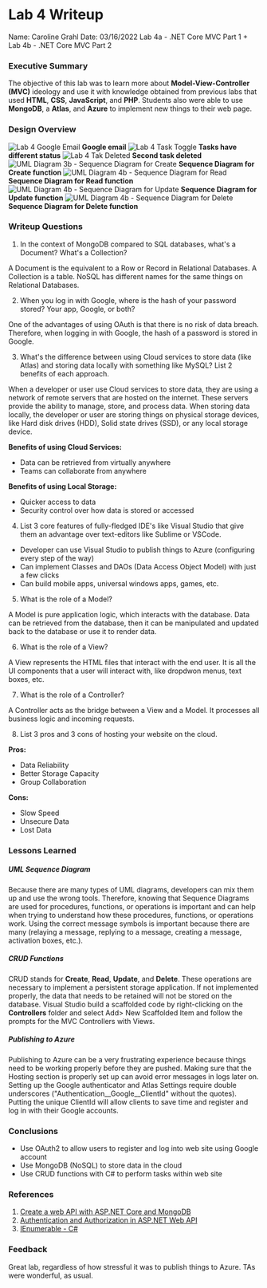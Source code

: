 # Lab 4 Writeup

Name: Caroline Grahl
Date: 03/16/2022
Lab 4a - .NET Core MVC Part 1 + Lab 4b - .NET Core MVC Part 2


### Executive Summary
The objective of this lab was to learn more about **Model-View-Controller (MVC)** ideology and use it with knowledge obtained from previous labs that used **HTML**, **CSS**, **JavaScript**, and **PHP**. Students also were able to use **MongoDB**, a **Atlas**, and **Azure** to implement new things to their web page. 


### Design Overview 

![Lab 4 Google Email](Lab4_01.png)
**Google email**
![Lab 4 Task Toggle](Lab4_02.png)
**Tasks have different status**
![Lab 4 Tak Deleted ](Lab4_03.png)
**Second task deleted**
![UML Diagram 3b - Sequence Diagram for Create](SequenceDiagramCreate.png)
**Sequence Diagram for Create function**
![UML Diagram 4b - Sequence Diagram for Read](SequenceDiagramRead.png)
**Sequence Diagram for Read function**
![UML Diagram 4b - Sequence Diagram for Update](SequenceDiagramUpdate.png)
**Sequence Diagram for Update function**
![UML Diagram 4b - Sequence Diagram for Delete](SequenceDiagramDelete.png)
**Sequence Diagram for Delete function**

### Writeup Questions 

1. In the context of MongoDB compared to SQL databases, what's a Document? What's a Collection?

A Document is the equivalent to a Row or Record in Relational Databases. A Collection is a table. NoSQL has different names for the same things on Relational Databases. 

2. When you log in with Google, where is the hash of your password stored? Your app, Google, or both?

One of the advantages of using OAuth is that there is no risk of data breach. Therefore, when logging in with Google, the hash of a password is stored in Google. 

3. What's the difference between using Cloud services to store data (like Atlas) and storing data locally with something like MySQL? List 2 benefits of each approach.

When a developer or user use Cloud services to store data, they are using a network of remote servers that are hosted on the internet. These servers provide the ability to manage, store, and process data. When storing data locally, the developer or user are storing things on physical storage devices, like Hard disk drives (HDD), Solid state drives (SSD), or any local storage device. 

**Benefits of using Cloud Services:**
- Data can be retrieved from virtually anywhere 
- Teams can collaborate from anywhere

**Benefits of using Local Storage:**
- Quicker access to data
- Security control over how data is stored or accessed

4. List 3 core features of fully-fledged IDE's like Visual Studio that give them an advantage over text-editors like Sublime or VSCode.

- Developer can use Visual Studio to publish things to Azure (configuring every step of the way)
- Can implement Classes and DAOs (Data Access Object Model) with just a few clicks
- Can build mobile apps, universal windows apps, games, etc.  

5. What is the role of a Model?

A Model is pure application logic, which interacts with the database. Data can be retrieved from the database, then it can be manipulated and updated back to the database or use it to render data. 

6. What is the role of a View?

A View represents the HTML files that interact with the end user. It is all the UI components that a user will interact with, like dropdwon menus, text boxes, etc.

7. What is the role of a Controller?

A Controller acts as the bridge between a View and a Model. It processes all business logic and incoming requests. 

8. List 3 pros and 3 cons of hosting your website on the cloud.

**Pros:**
- Data Reliability
- Better Storage Capacity
- Group Collaboration

**Cons:**
- Slow Speed 
- Unsecure Data
- Lost Data



### Lessons Learned 

##### UML Sequence Diagram

Because there are many types of UML diagrams, developers can mix them up and use the wrong tools. Therefore, knowing that Sequence Diagrams are used for procedures, functions, or operations is important and can help when trying to understand how these procedures, functions, or operations work. Using the correct message symbols is important because there are many (relaying a message, replying to a message, creating a message, activation boxes, etc.).

##### CRUD Functions

CRUD stands for **Create**, **Read**, **Update**, and **Delete**. These operations are necessary to implement a persistent storage application. If not implemented properly, the data that needs to be retained will not be stored on the database. Visual Studio build a scaffolded code by right-clicking on the **Controllers** folder and select Add> New Scaffolded Item and follow the prompts for the MVC Controllers with Views. 

##### Publishing to Azure

Publishing to Azure can be a very frustrating experience because things need to be working properly before they are pushed. Making sure that the Hosting section is properly set up can avoid error messages in logs later on. Setting up the Google authenticator and Atlas Settings require double underscores ("Authentication__Google__ClientId" without the quotes). Putting the unique ClientId will allow clients to save time and register and log in with their Google accounts.

### Conclusions 

- Use OAuth2 to allow users to register and log into web site using Google account
- Use MongoDB (NoSQL) to store data in the cloud
- Use CRUD functions with C# to perform tasks within web site

### References 
1. [Create a web API with ASP.NET Core and MongoDB ](https://docs.microsoft.com/en-us/aspnet/core/tutorials/first-mongo-app?view=aspnetcore-3.1&tabs=visual-studio#add-an-entity-model)
2. [Authentication and Authorization in ASP.NET Web API ](https://docs.microsoft.com/en-us/aspnet/web-api/overview/security/authentication-and-authorization-in-aspnet-web-api)
3. [IEnumerable - C# ](https://www.tutorialspoint.com/What-does-the-interface-IEnumerable-do-in-Chash)

### Feedback 

Great lab, regardless of how stressful it was to publish things to Azure. TAs were wonderful, as usual. 